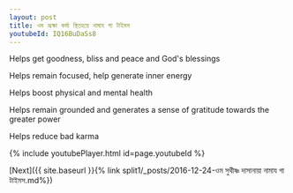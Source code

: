 ```yaml
---
layout: post
title: ওম ভ্রূক্ষা কর্মা স্থিতহয়ে নামায গা টাইমস
youtubeId: IQ16BuDaSs8
---
```

 
 
Helps get goodness, bliss and peace and God's blessings
 
Helps remain focused, help generate inner energy 
 
Helps boost physical and mental health 
 
Helps remain grounded and generates a sense of gratitude towards the greater power 
 
Helps reduce bad karma
 
 
 
 


{% include youtubePlayer.html id=page.youtubeId %}
 
[Next]({{ site.baseurl }}{% link  split1/_posts/2016-12-24-ওম সুথীষ্ণ দাসানায়া নামায গা টাইমস.md%})
 
